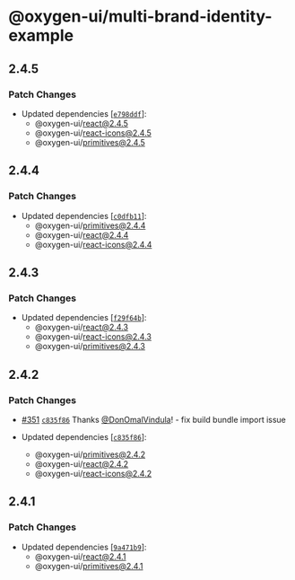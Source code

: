 # @oxygen-ui/multi-brand-identity-example

## 2.4.5

### Patch Changes

- Updated dependencies [[`e798ddf`](https://github.com/wso2/oxygen-ui/commit/e798ddf61bb31c48c44309dbe26ce429a890ed65)]:
  - @oxygen-ui/react@2.4.5
  - @oxygen-ui/react-icons@2.4.5
  - @oxygen-ui/primitives@2.4.5

## 2.4.4

### Patch Changes

- Updated dependencies [[`c0dfb11`](https://github.com/wso2/oxygen-ui/commit/c0dfb11ffaeb3f1eaa29a1d3cb1dbe7c9ad02e54)]:
  - @oxygen-ui/primitives@2.4.4
  - @oxygen-ui/react@2.4.4
  - @oxygen-ui/react-icons@2.4.4

## 2.4.3

### Patch Changes

- Updated dependencies [[`f29f64b`](https://github.com/wso2/oxygen-ui/commit/f29f64b59d59d22850125d6c9dde42eb7f68e38e)]:
  - @oxygen-ui/react@2.4.3
  - @oxygen-ui/react-icons@2.4.3
  - @oxygen-ui/primitives@2.4.3

## 2.4.2

### Patch Changes

- [#351](https://github.com/wso2/oxygen-ui/pull/351)
  [`c835f86`](https://github.com/wso2/oxygen-ui/commit/c835f8694b77351c94a6ab0687d510d67a600783) Thanks
  [@DonOmalVindula](https://github.com/DonOmalVindula)! - fix build bundle import issue

- Updated dependencies [[`c835f86`](https://github.com/wso2/oxygen-ui/commit/c835f8694b77351c94a6ab0687d510d67a600783)]:
  - @oxygen-ui/primitives@2.4.2
  - @oxygen-ui/react@2.4.2
  - @oxygen-ui/react-icons@2.4.2

## 2.4.1

### Patch Changes

- Updated dependencies [[`9a471b9`](https://github.com/wso2/oxygen-ui/commit/9a471b949316fc48a8a9e16ef1eea11666fa69b7)]:
  - @oxygen-ui/react@2.4.1
  - @oxygen-ui/primitives@2.4.1

